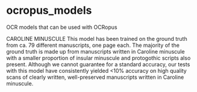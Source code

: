 # ocropus_models
OCR models that can be used with OCRopus

CAROLINE MINUSCULE
This model has been trained on the ground truth from ca. 79 different manuscripts, one page each. The majority of the ground truth is made up from manuscripts written in Caroline minuscule with a smaller proportion of insular minuscule and protogothic scripts also present. Although we cannot guarantee for a standard accuracy, our tests with this model have consistently yielded <10% accuracy on high quality scans of clearly written, well-preserved manuscripts written in Caroline minuscule.
